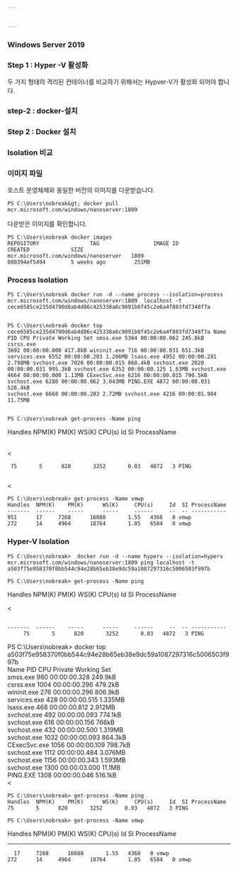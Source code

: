```yaml
---


---
```


<h3 id="windows-server-2019">Windows Server 2019</h3>
<h3 id="step-1--hyper--v--활성화">Step 1 : Hyper -V  활성화</h3>
<p>두 가지 형태의 격리된 컨테이너를 비교하기 위해서는 Hypver-V가 활성화 되어야 합니다.</p>
<h3 id="step-2--docker-설치">step-2 : docker-설치</h3>
<h3 id="step-2--docker-설치-1">Step 2 : Docker 설치</h3>
<h3 id="isolation-비교">Isolation 비교</h3>
<h3 id="이미지-파일">이미지 파일</h3>
<p>호스트 운영체제와 동일한 버전의 이미지를 다운받습니다.</p>
<pre class=" language-bash"><code class="prism  language-bash">PS C:\Users\nobreak<span class="token operator">&amp;</span>gt<span class="token punctuation">;</span> docker pull mcr.microsoft.com/windows/nanoserver:1809
</code></pre>
<p>다운받은 이미지를 확인합니다.</p>
<pre class=" language-bash"><code class="prism  language-bash">PS C:\Users\nobreak docker images
REPOSITORY                TAG                 IMAGE ID            CREATED             SIZE
mcr.microsoft.com/windows/nanoserver   1809                080394ef5494        5 weeks ago         251MB
</code></pre>
<h3 id="process-isolation">Process Isolation</h3>
<pre class=" language-bash"><code class="prism  language-bash">PS C:\Users\nobreak docker run -d --name process --isolation<span class="token operator">=</span>process mcr.microsoft.com/windows/nanoserver:1809  localhost -t
cece6585ce235d4790d6ab4d86c425338a6c9091b0f45c2e6a4f883fd7348f7a

PS C:\Users\nobreak docker <span class="token function">top</span> cece6585ce235d4790d6ab4d86c425338a6c9091b0f45c2e6a4f883fd7348f7a
Name            PID                 CPU                 Private Working Set
smss.exe            5364                00:00:00.062        245.8kB
csrss.exe           3692                00:00:00.000        417.8kB
wininit.exe         716                 00:00:00.031        651.3kB
services.exe        6552                00:00:00.203        1.266MB
lsass.exe           4952                00:00:00.281        2.798MB
svchost.exe         7020                00:00:00.015        868.4kB
svchost.exe         2020                00:00:00.031        995.3kB
svchost.exe         6352                00:00:00.125        1.63MB
svchost.exe         4664                00:00:00.000        1.13MB
CExecSvc.exe        6216                00:00:00.015        790.5kB
svchost.exe         6280                00:00:00.062        3.043MB
PING.EXE            4872                00:00:00.031        528.4kB
svchost.exe         6668                00:00:00.203        2.72MB
svchost.exe         4216                00:00:01.984        11.75MB
</code></pre>
<pre class=" language-bash"><code class="prism  language-bash">PS C:\Users\nobreak get-process -Name <span class="token function">ping</span>
</code></pre>
<p>Handles  NPM<span class="token punctuation">(</span>K<span class="token punctuation">)</span>    PM<span class="token punctuation">(</span>K<span class="token punctuation">)</span>      WS<span class="token punctuation">(</span>K<span class="token punctuation">)</span>     CPU<span class="token punctuation">(</span>s<span class="token punctuation">)</span>     Id  SI ProcessName</p><br>
&lt;<pre><code> 75       5      820       3252       0.03   4872   3 PING<br>
</code></pre>
<p>&lt;</p><pre class="  language-bash"><code class="prism  language-bash">PS C:\Users\nobreak<span class="token operator">&gt;</span> get-process -Name vmwp                                                                                                                                                                                           Handles  NPM<span class="token punctuation">(</span>K<span class="token punctuation">)</span>    PM<span class="token punctuation">(</span>K<span class="token punctuation">)</span>      WS<span class="token punctuation">(</span>K<span class="token punctuation">)</span>     CPU<span class="token punctuation">(</span>s<span class="token punctuation">)</span>     Id  SI ProcessName                                             -------  ------    -----      -----     ------     --  -- -----------                                                951      17     7268      16088       1.55   4368   0 vmwp                                                        272      14     4964      18764       1.05   6584   0 vmwp 
</code></pre>
<h3 id="hyper-v-isolation">Hyper-V Isolation</h3>
<pre class="  language-bash"><code class="prism  language-bash">PS C:\Users\nobreak<span class="token operator">&gt;</span>  docker run -d --name hyperv --isolation<span class="token operator">=</span>hyperv mcr.microsoft.com/windows/nanoserver:1809 <span class="token function">ping</span> localhost -t
a503f75e958370f0bb544c94e28b65eb38e9dc59a1087297316c5006503f997b
</code></pre>
<pre class="  language-bash"><code class="prism  language-bash">PS C:\Users\nobreak<span class="token operator">&gt;</span> get-process -Name <span class="token function">ping</span>
</code></pre><p></p><p>
Handles  NPM<span class="token punctuation">(</span>K<span class="token punctuation">)</span>    PM<span class="token punctuation">(</span>K<span class="token punctuation">)</span>      WS<span class="token punctuation">(</span>K<span class="token punctuation">)</span>     CPU<span class="token punctuation">(</span>s<span class="token punctuation">)</span>     Id  SI ProcessName</p>
&lt;<pre><code>
-------  ------    -----      -----     ------     --  -- -----------
     75       5      820       3252       0.03   4872   3 PING
</code></pre>
<p>PS C:\Users\nobreak<span class="token operator">&gt;</span> docker <span class="token function">top</span> a503f75e958370f0bb544c94e28b65eb38e9dc59a1087297316c5006503f997b<br>
Name            PID                 CPU                 Private Working Set<br>
smss.exe            980                 00:00:00.328        249.9kB<br>
csrss.exe           1004                00:00:00.296        479.2kB<br>
wininit.exe         276                 00:00:00.296        806.9kB<br>
services.exe        428                 00:00:00.515        1.335MB<br>
lsass.exe           468                 00:00:00.812        2.912MB<br>
svchost.exe         492                 00:00:00.093        774.1kB<br>
svchost.exe         616                 00:00:00.156        766kB<br>
svchost.exe         432                 00:00:00.500        1.319MB<br>
svchost.exe         1032                00:00:00.093        864.3kB<br>
CExecSvc.exe        1056                00:00:00.109        798.7kB<br>
svchost.exe         1112                00:00:00.484        3.076MB<br>
svchost.exe         1156                00:00:00.343        1.593MB<br>
svchost.exe         1300                00:00:03.000        11.1MB<br>
PING.EXE            1308                00:00:00.046        516.1kB<br>
&lt;</p><pre class="  language-bash"><code class="prism  language-bash">PS C:\Users\nobreak<span class="token operator">&gt;</span> get-process -Name <span class="token function">ping</span>
Handles  NPM<span class="token punctuation">(</span>K<span class="token punctuation">)</span>    PM<span class="token punctuation">(</span>K<span class="token punctuation">)</span>      WS<span class="token punctuation">(</span>K<span class="token punctuation">)</span>     CPU<span class="token punctuation">(</span>s<span class="token punctuation">)</span>     Id  SI ProcessName 75       5      820       3252       0.03   4872   3 PING
</code></pre>
<pre class="  language-bash"><code class="prism  language-bash">PS C:\Users\nobreak<span class="token operator">&gt;</span> get-process -Name vmwp
</code></pre><p></p><p>
Handles  NPM<span class="token punctuation">(</span>K<span class="token punctuation">)</span>    PM<span class="token punctuation">(</span>K<span class="token punctuation">)</span>      WS<span class="token punctuation">(</span>K<span class="token punctuation">)</span>     CPU<span class="token punctuation">(</span>s<span class="token punctuation">)</span>     Id  SI ProcessName</p>
<hr>
<pre><code>  17     7268      16088       1.55   4368   0 vmwp
272      14     4964      18764       1.05   6584   0 vmwp
</code></pre>
<p></p>

